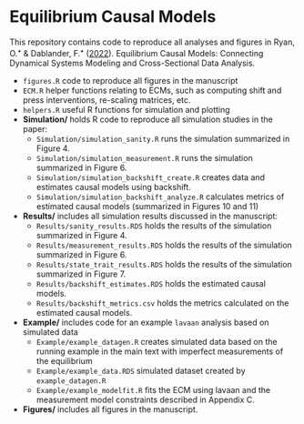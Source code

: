 # Equilibrium Causal Models
This repository contains code to reproduce all analyses and figures in Ryan, O.<sup>&#11089;</sup> \& Dablander, F.<sup>&#11089;</sup> ([2022](https://psyarxiv.com/q4d9g)). Equilibrium Causal Models: Connecting Dynamical Systems Modeling and Cross-Sectional Data Analysis.

- `figures.R` code to reproduce all figures in the manuscript
- `ECM.R` helper functions relating to ECMs, such as computing shift and press interventions, re-scaling matrices, etc.
- `helpers.R` useful R functions for simulation and plotting
- **Simulation/** holds R code to reproduce all simulation studies in the paper:
    - `Simulation/simulation_sanity.R` runs the simulation summarized in Figure 4.
    - `Simulation/simulation_measurement.R` runs the simulation summarized in Figure 6.
    - `Simulation/simulation_backshift_create.R` creates data and estimates causal models using backshift.
    - `Simulation/simulation_backshift_analyze.R` calculates metrics of estimated causal models (summarized in Figures 10 and 11)
- **Results/** includes all simulation results discussed in the manuscript:
    - `Results/sanity_results.RDS` holds the results of the simulation summarized in Figure 4.
    - `Results/measurement_results.RDS` holds the results of the simulation summarized in Figure 6.
    - `Results/state_trait_results.RDS` holds the results of the simulation summarized in Figure 7.
    - `Results/backshift_estimates.RDS` holds the estimated causal models.
    - `Results/backshift_metrics.csv` holds the metrics calculated on the estimated causal models.
- **Example/** includes code for an example `lavaan` analysis based on simulated data
    - `Example/example_datagen.R` creates simulated data based on the running example in the main text with imperfect measurements of the equilibrium
    - `Example/example_data.RDS` simulated dataset created by `example_datagen.R`
    - `Example/example_modelfit.R` fits the ECM using lavaan and the measurement model constraints described in Appendix C. 
- **Figures/** includes all figures in the manuscript.
